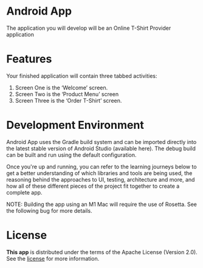 Android App
==================

The application you will develop will be an Online T-Shirt Provider 
application

# Features

Your finished application will contain three tabbed activities:
1. Screen One is the ‘Welcome’ screen.
2. Screen Two is the ‘Product Menu’ screen
3. Screen Three is the ‘Order T-Shirt’ screen.


# Development Environment

Android App uses the Gradle build system and can be imported directly into the latest stable version of Android Studio (available here). The debug build can be built and run using the default configuration.

Once you're up and running, you can refer to the learning journeys below to get a better understanding of which libraries and tools are being used, the reasoning behind the approaches to UI, testing, architecture and more, and how all of these different pieces of the project fit together to create a complete app.

NOTE: Building the app using an M1 Mac will require the use of Rosetta. See the following bug for more details.

# License

**This app** is distributed under the terms of the Apache License (Version 2.0). See the
[license](LICENSE.txt) for more information.
